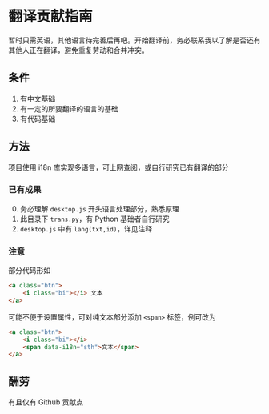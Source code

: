 # 翻译贡献指南
暂时只需英语，其他语言待完善后再吧。开始翻译前，务必联系我以了解是否还有其他人正在翻译，避免重复劳动和合并冲突。

## 条件
1. 有中文基础
2. 有一定的所要翻译的语言的基础
3. 有代码基础
## 方法
项目使用 i18n 库实现多语言，可上网查阅，或自行研究已有翻译的部分

### 已有成果
0. 务必理解 `desktop.js` 开头语言处理部分，熟悉原理
1. 此目录下 `trans.py`，有 Python 基础者自行研究
2. `desktop.js` 中有 `lang(txt,id)`，详见注释

### 注意
部分代码形如
```html
<a class="btn">
    <i class="bi"></i> 文本
</a>
```
可能不便于设置属性，可对纯文本部分添加 `<span>` 标签，例可改为

```html
<a class="btn">
    <i class="bi"></i>
    <span data-i18n="sth">文本</span>
</a>
```

## 酬劳
有且仅有 Github 贡献点